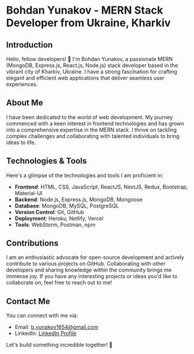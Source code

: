 # Bohdan Yunakov - MERN Stack Developer from Ukraine, Kharkiv

## Introduction

Hello, fellow developers! 👋 I'm Bohdan Yunakov, a passionate MERN (MongoDB, Express.js, React.js, Node.js) stack developer based in the vibrant city of Kharkiv, Ukraine. I have a strong fascination for crafting elegant and efficient web applications that deliver seamless user experiences.

## About Me

I have been dedicated to the world of web development. My journey commenced with a keen interest in frontend technologies and has grown into a comprehensive expertise in the MERN stack. I thrive on tackling complex challenges and collaborating with talented individuals to bring ideas to life.

## Technologies & Tools

Here's a glimpse of the technologies and tools I am proficient in:

- **Frontend**: HTML, CSS, JavaScript, ReactJS, NextJS, Redux, Bootstrap, Material-UI
- **Backend**: Node.js, Express.js, MongoDB, Mongoose
- **Database**: MongoDB, MySQL, PostgreSQL
- **Version Control**: Git, GitHub
- **Deployment**: Heroku, Netlify, Vercel
- **Tools**: WebStorm, Postman, npm

## Contributions

I am an enthusiastic advocate for open-source development and actively contribute to various projects on GitHub. Collaborating with other developers and sharing knowledge within the community brings me immense joy. If you have any interesting projects or ideas you'd like to collaborate on, feel free to reach out to me!

## Contact Me

You can connect with me via:
- Email: b.yunakov1654@gmail.com
- LinkedIn: [LinkedIn Profile](https://www.linkedin.com/in/bohdan-yunakov-1949851a2/)

Let's build something incredible together! 🚀
